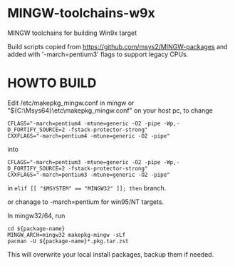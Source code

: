 # MINGW-toolchains-w9x
MINGW toolchains for building Win9x target

Build scripts copied from https://github.com/msys2/MINGW-packages and added with '-march=pentium3' flags to support legacy CPUs.

# HOWTO BUILD
Edit /etc/makepkg_mingw.conf in mingw or "${C:\Msys64}\etc\makepkg_mingw.conf" on your host pc,
to change 
```
CFLAGS="-march=pentium4 -mtune=generic -O2 -pipe -Wp,-D_FORTIFY_SOURCE=2 -fstack-protector-strong"
CXXFLAGS="-march=pentium4 -mtune=generic -O2 -pipe"
```
into
```
CFLAGS="-march=pentium3 -mtune=generic -O2 -pipe -Wp,-D_FORTIFY_SOURCE=2 -fstack-protector-strong"
CXXFLAGS="-march=pentium3 -mtune=generic -O2 -pipe"
```
in ```elif [[ "$MSYSTEM" == "MINGW32" ]]; then``` branch.

or chanage to -march=pentium for win95/NT targets.

In mingw32/64,
run
 ```
cd ${package-name}
MINGW_ARCH=mingw32 makepkg-mingw -sLf
pacman -U ${package-name}*.pkg.tar.zst
```
This will overwrite your local install packages, backup them if needed.
